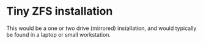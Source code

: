 # Tiny ZFS installation

This would be a one or two drive (mirrored) installation, and would typically be found in a laptop or small workstation.
